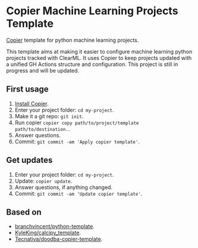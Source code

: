 # Copier Machine Learning Projects Template

[Copier](https://copier.readthedocs.io/en/stable/) template for python machine learning projects.

This template aims at making it easier to configure machine learning python projects tracked with ClearML. 
It uses Copier to keep projects updated with a unified GH Actions structure and configuration.
This project is still in progress and will be updated.

## First usage

1. [Install Copier](https://copier.readthedocs.io/en/stable/#installation).
2. Enter your project folder: `cd my-project`.
3. Make it a git repo: `git init`.
4. Run copier `copier copy path/to/project/template path/to/destination.`.
5. Answer questions.
6. Commit: `git commit -am 'Apply copier template'`.

## Get updates

1. Enter your project folder: `cd my-project`.
2. Update: `copier update`.
3. Answer questions, if anything changed.
4. Commit: `git commit -am 'Update copier template'`.

## Based on

-   [branchvincent/python-template](https://github.com/branchvincent/python-template/).
-   [KyleKing/calcipy_template](https://github.com/KyleKing/calcipy_template/).
-   [Tecnativa/doodba-copier-template](https://github.com/Tecnativa/doodba-copier-template/).

